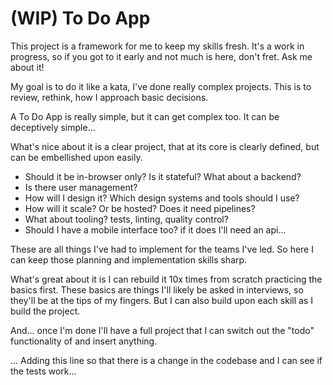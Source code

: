 # (WIP) To Do App

This project is a framework for me to keep my skills fresh. It's a work in progress, so if you got to it early and not much is here, don't fret. Ask me about it!

My goal is to do it like a kata, I've done really complex projects. This is to review, rethink, how I approach basic decisions.

A To Do App is really simple, but it can get complex too. It can be deceptively simple...

What's nice about it is a clear project, that at its core is clearly defined, but can be embellished upon easily.

- Should it be in-browser only? Is it stateful? What about a backend?
- Is there user management?
- How will I design it? Which design systems and tools should I use? 
- How will it scale? Or be hosted? Does it need pipelines?
- What about tooling? tests, linting, quality control?
- Should I have a mobile interface too? if it does I'll need an api...

These are all things I've had to implement for the teams I've led. So here I can keep those planning and implementation skills sharp.

What's great about it is I can rebuild it 10x times from scratch practicing the basics first. These basics are things I'll likely be asked in interviews, so they'll be at the tips of my fingers. But I can also build upon each skill as I build the project.

And... once I'm done I'll have a full project that I can switch out the "todo" functionality of and insert anything.



...
Adding this line so that there is a change in the codebase and I can see if the tests work...
